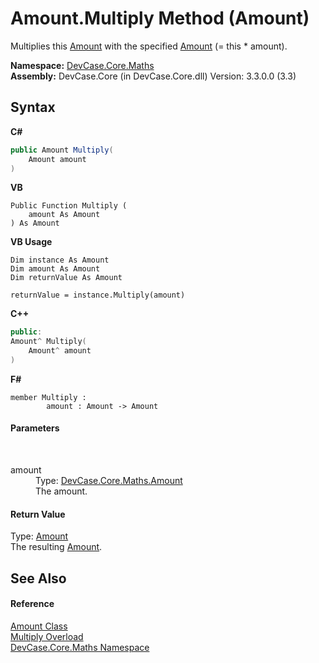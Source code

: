 # Amount.Multiply Method (Amount)
 

Multiplies this <a href="T_DevCase_Core_Maths_Amount">Amount</a> with the specified <a href="T_DevCase_Core_Maths_Amount">Amount</a> (= this * amount).

**Namespace:**&nbsp;<a href="N_DevCase_Core_Maths">DevCase.Core.Maths</a><br />**Assembly:**&nbsp;DevCase.Core (in DevCase.Core.dll) Version: 3.3.0.0 (3.3)

## Syntax

**C#**<br />
``` C#
public Amount Multiply(
	Amount amount
)
```

**VB**<br />
``` VB
Public Function Multiply ( 
	amount As Amount
) As Amount
```

**VB Usage**<br />
``` VB Usage
Dim instance As Amount
Dim amount As Amount
Dim returnValue As Amount

returnValue = instance.Multiply(amount)
```

**C++**<br />
``` C++
public:
Amount^ Multiply(
	Amount^ amount
)
```

**F#**<br />
``` F#
member Multiply : 
        amount : Amount -> Amount 

```


#### Parameters
&nbsp;<dl><dt>amount</dt><dd>Type: <a href="T_DevCase_Core_Maths_Amount">DevCase.Core.Maths.Amount</a><br />The amount.</dd></dl>

#### Return Value
Type: <a href="T_DevCase_Core_Maths_Amount">Amount</a><br />The resulting <a href="T_DevCase_Core_Maths_Amount">Amount</a>.

## See Also


#### Reference
<a href="T_DevCase_Core_Maths_Amount">Amount Class</a><br /><a href="Overload_DevCase_Core_Maths_Amount_Multiply">Multiply Overload</a><br /><a href="N_DevCase_Core_Maths">DevCase.Core.Maths Namespace</a><br />